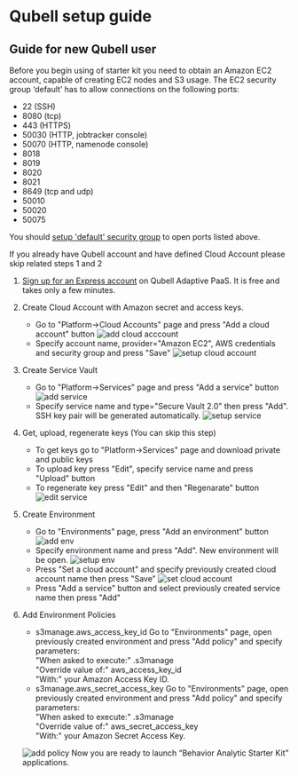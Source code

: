 Qubell setup guide
==================

Guide for new Qubell user
-------------------------
Before you begin using of starter kit you need to obtain an Amazon EC2 account, capable of creating EC2 nodes and S3 usage. 
The EC2 security group ‘default’ has to allow connections on the following ports:
* 22 (SSH)
* 8080 (tcp) 
* 443 (НTTPS)
* 50030 (HTTP, jobtracker console) 
* 50070 (HTTP, namenode console) 
* 8018
* 8019
* 8020
* 8021
* 8649 (tcp and udp)
* 50010
* 50020
* 50075

You should [setup 'default' security group][aws_security_group_doc] to open ports listed above.

If you already have Qubell account and have defined Cloud Account please skip related steps 1 and 2

1. [Sign up for an Express account](http://qubell.com/sign-up/) on Qubell Adaptive PaaS. It is free and takes only a few minutes.
2. Create Cloud Account with Amazon secret and access keys.
    - Go to "Platform->Cloud Accounts" page and press "Add a cloud account" button
        ![add cloud acccount][add_cloud_acccount]
    - Specify account name, provider="Amazon EC2", AWS credentials and security group and press "Save"
        ![setup cloud account][setup_cloud_account]
3. Create Service Vault
    - Go to "Platform->Services" page and press "Add a service" button
        ![add service][add_service]
    - Specify service name and type="Secure Vault 2.0" then press "Add". SSH key pair will be generated automatically.
        ![setup service][setup_service]
4. Get, upload, regenerate keys (You can skip this step)
    - To get keys go to "Platform->Services" page and download private and public keys
    - To upload key press "Edit", specify service name and press "Upload" button
    - To regenerate key press "Edit" and then "Regenarate" button
        ![edit service][edit_service]
5. Create Environment
    - Go to "Environments" page, press "Add an environment" button
        ![add env][add_env]
    - Specify environment name and press "Add". New environment will be open.
        ![setup env][setup_env]
    - Press "Set a cloud account" and specify previously created cloud account name then press "Save"
        ![set cloud account][set_cloud_account]
    - Press "Add a service" button and select previously created service name then press "Add"
6. Add Environment Policies     
    - s3manage.aws_access_key_id
        Go to "Environments" page, open previously created environment and press "Add policy" and specify parameters:<br>
            "When asked to execute:" .s3manage<br>
            "Override value of:" aws_access_key_id<br>
            "With:" your Amazon Access Key ID.
    - s3manage.aws_secret_access_key
        Go to "Environments" page, open previously created environment and press "Add policy" and specify parameters:<br>
            "When asked to execute:" .s3manage<br>
            "Override value of:" aws_secret_access_key<br>
            "With:" your Amazon Secret Access Key.
    
    ![add policy][add_policy]
Now you are ready to launch “Behavior Analytic Starter Kit” applications.

[aws_security_group_doc]: http://docs.aws.amazon.com/AWSEC2/latest/UserGuide/using-network-security.html#adding-security-group-rule

[add_cloud_acccount]: https://raw.github.com/griddynamics/Behavior-Analytic-Starter-Kit/master/docs/images/Qubell%20Guide/add_cloud_acccount.png
[setup_cloud_account]: https://raw.github.com/griddynamics/Behavior-Analytic-Starter-Kit/master/docs/images/Qubell%20Guide/setup_cloud_account.png

[add_service]: https://raw.github.com/griddynamics/Behavior-Analytic-Starter-Kit/master/docs/images/Qubell%20Guide/add_service.png
[setup_service]: https://raw.github.com/griddynamics/Behavior-Analytic-Starter-Kit/master/docs/images/Qubell%20Guide/setup_service.png
[edit_service]: https://raw.github.com/griddynamics/Behavior-Analytic-Starter-Kit/master/docs/images/Qubell%20Guide/edit_service.png

[add_env]: https://raw.github.com/griddynamics/Behavior-Analytic-Starter-Kit/master/docs/images/Qubell%20Guide/add_env.png
[setup_env]: https://raw.github.com/griddynamics/Behavior-Analytic-Starter-Kit/master/docs/images/Qubell%20Guide/setup_env.png

[set_cloud_account]: https://raw.github.com/griddynamics/Behavior-Analytic-Starter-Kit/master/docs/images/Qubell%20Guide/set_cloud_account.png

[add_policy]: https://raw.github.com/griddynamics/Behavior-Analytic-Starter-Kit/master/docs/images/Qubell%20Guide/add_policy.png

<!-- [env_page]: https://raw.github.com/griddynamics/Behavior-Analytic-Starter-Kit/master/docs/images/Qubell%20Guide/env_page.png
![env page][env_page]
 -->

